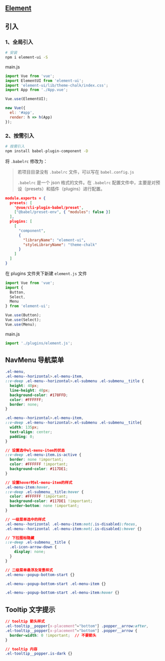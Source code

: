 ## [Element](https://element.eleme.cn/#/zh-CN)

## 引入

### 1、全局引入

```bash
# 安装
npm i element-ui -S
```

main.js

```js
import Vue from 'vue';
import ElementUI from 'element-ui';
import 'element-ui/lib/theme-chalk/index.css';
import App from './App.vue';

Vue.use(ElementUI);

new Vue({
  el: '#app',
  render: h => h(App)
});
```

### 2、按需引入

```bash
# 按需引入
npm install babel-plugin-component -D
```

将 `.babelrc` 修改为：

> 若项目目录没有 `.babelrc` 文件，可以写在 `babel.config.js`
>
> `.babelrc` 是一个 json 格式的文件。在 `.babelrc` 配置文件中，主要是对预设（presets）和插件（plugins）进行配置。

```json
module.exports = {
  presets: [
    '@vue/cli-plugin-babel/preset',
    ["@babel/preset-env", { "modules": false }]
  ],
  plugins: [
    [
      "component",
      {
        "libraryName": "element-ui",
        "styleLibraryName": "theme-chalk"
      }
    ]
  ]
}
```

在 plugins 文件夹下新建 `element.js` 文件

```js
import Vue from 'vue';
import {
  Button,  
  Select, 
  Menu
} from 'element-ui';

Vue.use(Button);
Vue.use(Select);
Vue.use(Menu);
```

main.js

```js
import './plugins/element.js';
```

## NavMenu 导航菜单

```css
.el-menu,
.el-menu--horizontal>.el-menu-item,
::v-deep .el-menu--horizontal>.el-submenu .el-submenu__title {
  height: 40px;
  line-height: 40px;
  background-color: #178FFD;
  color: #FFFFFF;
  border: none;
}

.el-menu--horizontal>.el-menu-item,
::v-deep .el-menu--horizontal>.el-submenu .el-submenu__title{
  width: 135px;
  text-align: center;
  padding: 0;
}

// 设置选中el-menu-item的状态
::v-deep .el-menu-item.is-active {
  border: none !important;
  color: #FFFFFF !important;
  background-color: #117DE1;
}

// 设置hover时el-menu-item的样式
.el-menu-item:hover,
::v-deep .el-submenu__title:hover {
  color: #FFFFFF !important;
  background-color: #117DE1 !important;
  border-bottom: none !important;
}

// 一级菜单选中的样式
.el-menu--horizontal .el-menu-item:not(.is-disabled):focus,
.el-menu--horizontal .el-menu-item:not(.is-disabled):hover {}

// 下拉图标隐藏
::v-deep .el-submenu__title {
  .el-icon-arrow-down {
    display: none;
  }
}

// 二级菜单悬浮及背景样式
.el-menu--popup-bottom-start {}

.el-menu--popup-bottom-start .el-menu-item {}

.el-menu--popup-bottom-start .el-menu-item:hover {}
```

## Tooltip 文字提示

```css
// tooltip 箭头样式
.el-tooltip__popper[x-placement^="bottom"] .popper__arrow:after,
.el-tooltip__popper[x-placement^="bottom"] .popper__arrow {
  border-width: 0 !important;  // 不要箭头
}

// tooltip 内容
.el-tooltip__popper.is-dark {}
```

